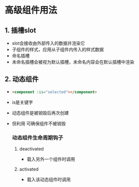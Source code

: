 # 高级组件用法

## 1. 插槽slot

- slot会接收由外部传入的数据并渲染它
- 子组件的样式，应用从子组件内传入的样式数据
- 命名插槽
- 未命名插槽会被视为默认插槽，未命名内容会在默认插槽中渲染

## 2. 动态组件

- ```html
  <component :is="selected"></component>
  ```

- is是关键字

- 动态组件是被销毁后再次创建

- 但利用  <keep-alive> 可确保组件不被销毁

  ### 动态组件生命周期钩子

  1. deactivated
     - 载入另外一个组件时调用

  2. activated
     - 载入该动态组件时调用